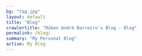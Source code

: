 ```yaml
---
bg: "tag.jpg"
layout: default
title: "Blog"
crawlertitle: "Rúben André Barreiro's Blog - Blog"
permalink: /blog/
summary: "My Personal Blog"
active: My Blog
---
```


<style>
.button {
    background-color: #CCCCCC; /* Medium Grey */
    border: none;
    color: white;
    padding: 20px;
    text-align: center;
    text-decoration: none;
    display: inline-block;
    font-size: 16px;
    margin: 4px 2px;
    cursor: pointer;
}
</style>